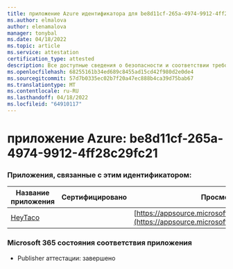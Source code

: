 ```yaml
---
title: приложение Azure идентификатора для be8d11cf-265a-4974-9912-4ff28c29fc21
ms.author: elmalova
author: elenamalova
manager: tonybal
ms.date: 04/18/2022
ms.topic: article
ms.service: attestation
certification_type: attested
description: Все доступные сведения о безопасности и соответствии требованиям для be8d11cf-265a-4974-9912-4ff28c29fc21.
ms.openlocfilehash: 68255161b34ed689c8455ad15cd42f980d2e0de4
ms.sourcegitcommit: 57d7b0335ec02b7f20a47ec888b4ca39d75bab67
ms.translationtype: MT
ms.contentlocale: ru-RU
ms.lasthandoff: 04/18/2022
ms.locfileid: "64910117"
---
```

# <a name="azure-app-id-be8d11cf-265a-4974-9912-4ff28c29fc21"></a>приложение Azure: be8d11cf-265a-4974-9912-4ff28c29fc21


### <a name="apps-associated-with-this-id"></a>Приложения, связанные с этим идентификатором:
| **Название приложения** | **Сертифицировано** | **Просмотр в AppSource** |
|--------------|---------------|-----------------------|
| [HeyTaco](../forward/WA200001346.md) |  | [https://appsource.microsoft.com/product/office/WA200001346](https://appsource.microsoft.com/product/office/WA200001346) |

### <a name="microsoft-365-app-compliance-status"></a>Microsoft 365 состояния соответствия приложения
- Publisher аттестации: завершено
